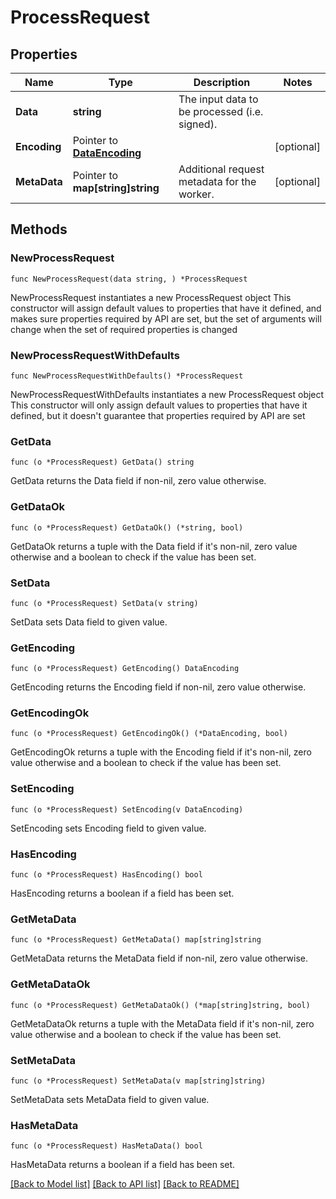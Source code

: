 # ProcessRequest

## Properties

Name | Type | Description | Notes
------------ | ------------- | ------------- | -------------
**Data** | **string** | The input data to be processed (i.e. signed). | 
**Encoding** | Pointer to [**DataEncoding**](DataEncoding.md) |  | [optional] 
**MetaData** | Pointer to **map[string]string** | Additional request metadata for the worker. | [optional] 

## Methods

### NewProcessRequest

`func NewProcessRequest(data string, ) *ProcessRequest`

NewProcessRequest instantiates a new ProcessRequest object
This constructor will assign default values to properties that have it defined,
and makes sure properties required by API are set, but the set of arguments
will change when the set of required properties is changed

### NewProcessRequestWithDefaults

`func NewProcessRequestWithDefaults() *ProcessRequest`

NewProcessRequestWithDefaults instantiates a new ProcessRequest object
This constructor will only assign default values to properties that have it defined,
but it doesn't guarantee that properties required by API are set

### GetData

`func (o *ProcessRequest) GetData() string`

GetData returns the Data field if non-nil, zero value otherwise.

### GetDataOk

`func (o *ProcessRequest) GetDataOk() (*string, bool)`

GetDataOk returns a tuple with the Data field if it's non-nil, zero value otherwise
and a boolean to check if the value has been set.

### SetData

`func (o *ProcessRequest) SetData(v string)`

SetData sets Data field to given value.


### GetEncoding

`func (o *ProcessRequest) GetEncoding() DataEncoding`

GetEncoding returns the Encoding field if non-nil, zero value otherwise.

### GetEncodingOk

`func (o *ProcessRequest) GetEncodingOk() (*DataEncoding, bool)`

GetEncodingOk returns a tuple with the Encoding field if it's non-nil, zero value otherwise
and a boolean to check if the value has been set.

### SetEncoding

`func (o *ProcessRequest) SetEncoding(v DataEncoding)`

SetEncoding sets Encoding field to given value.

### HasEncoding

`func (o *ProcessRequest) HasEncoding() bool`

HasEncoding returns a boolean if a field has been set.

### GetMetaData

`func (o *ProcessRequest) GetMetaData() map[string]string`

GetMetaData returns the MetaData field if non-nil, zero value otherwise.

### GetMetaDataOk

`func (o *ProcessRequest) GetMetaDataOk() (*map[string]string, bool)`

GetMetaDataOk returns a tuple with the MetaData field if it's non-nil, zero value otherwise
and a boolean to check if the value has been set.

### SetMetaData

`func (o *ProcessRequest) SetMetaData(v map[string]string)`

SetMetaData sets MetaData field to given value.

### HasMetaData

`func (o *ProcessRequest) HasMetaData() bool`

HasMetaData returns a boolean if a field has been set.


[[Back to Model list]](../README.md#documentation-for-models) [[Back to API list]](../README.md#documentation-for-api-endpoints) [[Back to README]](../README.md)


